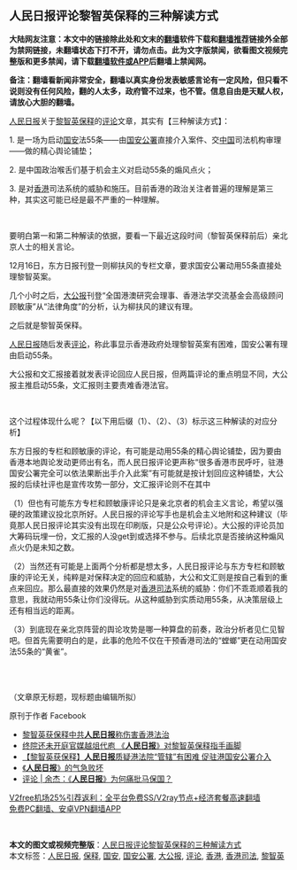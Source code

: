  <h2>人民日报评论黎智英保释的三种解读方式</h2> <p class="notice"><b>大陆网友注意：本文中的链接除此处和文末的<a href="https://github.com/bannedbook/fanqiang" >翻墙</a>软件下载和<a href="https://github.com/killgcd/justmysocks/blob/master/README.md">翻墙推荐</a>链接外全部为禁网链接，未翻墙状态下打不开，请勿点击。此为文字版禁闻，欲看图文视频完整版和更多禁闻，请下载<a href="https://github.com/bannedbook/fanqiang">翻墙软件或APP</a>后翻墙上禁闻网。</p><p>备注：翻墙看新闻非常安全，翻墙以真实身份发表敏感言论有一定风险，但只看不说则没有任何风险，翻的人太多，政府管不过来，也不管。信息自由是天赋人权，请放心大胆的翻墙。</b></p>  <div class="entry">  <p><span class='wp_keywordlink'><a href="https://www.bannedbook.org/forum2/topic109.html" title="透视人民日报" target="_blank">人民日报</a></span>关于<a href="https://www.bannedbook.org/bnews/tag/%e9%bb%8e%e6%99%ba%e8%8b%b1/" class="st_tag internal_tag" rel="tag" title="标签 黎智英 下的日志">黎智英</a><a href="https://www.bannedbook.org/bnews/tag/%E4%BF%9D%E9%87%8A/" class="st_tag internal_tag" rel="tag" title="标签 保释 下的日志">保释</a>的<span class='wp_keywordlink_affiliate'><a href="https://www.bannedbook.org/bnews/comments/" title="新闻评论" target="_blank">评论</a></span>文章，其实有【三种解读方式】：</p> <p>1. 是一场为启动<a href="https://www.bannedbook.org/bnews/tag/%E5%9B%BD%E5%AE%89/" class="st_tag internal_tag" rel="tag" title="标签 国安 下的日志">国安</a>法55条——由<a href="https://www.bannedbook.org/bnews/tag/%e5%9b%bd%e5%ae%89%e5%85%ac%e7%bd%b2/" class="st_tag internal_tag" rel="tag" title="标签 国安公署 下的日志">国安公署</a>直接介入案件、交<span class='wp_keywordlink_affiliate'><a href="https://www.bannedbook.org/" title="中国" target="_blank">中国</a></span>司法机构审理——做的精心舆论铺垫；</p> <p>2. 是中国政治喉舌们基于机会主义对启动55条的煽风点火；</p> <p>3. 是对<a href="https://www.bannedbook.org/bnews/tag/%e9%a6%99%e6%b8%af/" class="st_tag internal_tag" rel="tag" title="标签 香港 下的日志">香港</a>司法系统的威胁和施压。目前香港的政治关注者普遍的理解是第三种，其实这可能已经是最不严重的一种理解。</p> <p> </p> <p>要明白第一和第二种解读的依据，要看一下最近这段时间（黎智英保释前后）亲北京人士的相关言论。</p> <p>12月16日，东方日报刊登一则柳扶风的专栏文章，要求国安公署动用55条直接处理黎智英案。</p>  <p>几个小时之后，<a href="https://www.bannedbook.org/bnews/tag/%e5%a4%a7%e5%85%ac%e6%8a%a5/" class="st_tag internal_tag" rel="tag" title="标签 大公报 下的日志">大公报</a>刊登“全国港澳研究会理事、香港法学交流基金会高级顾问 顾敏康”从“法律角度”的分析，认为柳扶风的建议有理。</p> <p>之后就是黎智英保释。</p> <p><a href="https://www.bannedbook.org/bnews/tag/%e4%ba%ba%e6%b0%91%e6%97%a5%e6%8a%a5/" class="st_tag internal_tag" rel="tag" title="标签 人民日报 下的日志">人民日报</a>随后发表<a href="https://www.bannedbook.org/bnews/tag/%E8%AF%84%E8%AE%BA/" class="st_tag internal_tag" rel="tag" title="标签 评论 下的日志">评论</a>，称此事显示香港政府处理黎智英案有困难，国安公署有理由启动55条。</p> <p>大公报和文汇报接着就发表评论回应人民日报，但两篇评论的重点明显不同，大公报主推启动55条，文汇报则主要责难香港法官。</p> <p> </p> <p>这个过程体现什么呢？【以下用后缀（1）、（2）、（3）标示这三种解读的对应分析】</p> <p>东方日报的专栏和顾敏康的评论，有可能是动用55条的精心舆论铺垫，因为要由香港本地舆论发动更师出有名，而人民日报评论更声称“很多香港市民呼吁，驻港国安公署完全可以依法果断出手介入此案”有可能就是按计划回应这种铺垫，大公报的后续社评也是宣传攻势一部分，文汇报评论则不在其中</p>  <p>（1）但也有可能东方专栏和顾敏康评论只是亲北京者的机会主义言论，希望以强硬的政策建议投北京所好。人民日报的评论写手也是机会主义地附和这种建议（毕竟那人民日报评论其实没有出现在印刷版，只是公众号评论）。大公报的评论员加大筹码玩埋一份，文汇报的人没get到或选择不参与。后续北京是否接纳这种煽风点火仍是未知之数。</p> <p>（2）当然还有可能是上面两个分析都是想太多，人民日报评论与东方专栏和顾敏康的评论无关，纯粹是对保释决定的回应和威胁，大公和文汇则是按自己看到的重点来回应。那么最直接的效果仍然是对<a href="https://www.bannedbook.org/bnews/tag/%E9%A6%99%E6%B8%AF%E5%8F%B8%E6%B3%95/" class="st_tag internal_tag" rel="tag" title="标签 香港司法 下的日志">香港司法</a>系统的威胁：你们不乖乖顺着我的意思，我就动用55条让你们没得玩。从这种威胁到实质动用55条，从决策层级上还有相当远的距离。</p> <p>（3）到底现在亲北京阵营的舆论攻势是哪一种算盘的前奏，政治分析者见仁见智吧。但首先需要明白的是，此事的危险不仅在干预香港司法的“螳螂”更在动用国安法55条的“黄雀”。<br />  </p> <p> </p> <p>（文章原无标题，现标题由编辑所拟）</p> <p>原刊于作者 Facebook</p> <ul class='op-related-articles' title='相关阅读'> <li><a href='https://www.bannedbook.org/bnews/baitai/20201227/1456042.html' target='_blank'>黎智英获保释中共<b>人民日报</b>称伤害香港法治</a></li> <li><a href='https://www.bannedbook.org/bnews/headline/20201227/1456017.html' target='_blank'>终院还未开庭官媒越俎代庖 《<b>人民日报</b>》对黎智英保释指手画脚</a></li> <li><a href='https://www.bannedbook.org/bnews/comments/20201227/1455983.html' target='_blank'>【黎智英获保释】<b>人民日报</b>质疑港法院“管辖”有困难 促驻港国安公署介入</a></li> <li><a href='https://www.bannedbook.org/bnews/comments/20201222/1452433.html' target='_blank'>《<b>人民日报</b>》的气急败坏</a></li> <li><a href='https://www.bannedbook.org/bnews/comments/20201216/1449033.html' target='_blank'>评论 | 余杰：《<b>人民日报</b>》为何痛批马保国？</a></li> </ul> <p class="texttj"> <a href="https://www.bannedbook.org/forum23/topic22702.html" target="_blank">V2free机场25%引荐返利：全平台免费SS/V2ray节点+经济套餐高速翻墙</a><br/> <a href="https://github.com/bannedbook/fanqiang/wiki/%E7%A6%81%E9%97%BB%E7%BD%91%E5%AE%89%E5%8D%93%E7%BF%BB%E5%A2%99%E6%96%B0%E9%97%BBAPP" target="_blank">免费PC翻墙、安卓VPN翻墙APP</a></p><p> </p> <a name='sharetosocial'></a>       <div><b>本文的图文或视频完整版</b>：<a href='https://www.bannedbook.org/bnews/comments/20201229/1457175.html'>人民日报评论黎智英保释的三种解读方式</a></div>  </div><!--END ENTRY--> <div class="postfooter"> <div>本文标签：<a href="https://www.bannedbook.org/bnews/tag/%e4%ba%ba%e6%b0%91%e6%97%a5%e6%8a%a5/" rel="tag">人民日报</a>, <a href="https://www.bannedbook.org/bnews/tag/%E4%BF%9D%E9%87%8A/" rel="tag">保释</a>, <a href="https://www.bannedbook.org/bnews/tag/%E5%9B%BD%E5%AE%89/" rel="tag">国安</a>, <a href="https://www.bannedbook.org/bnews/tag/%e5%9b%bd%e5%ae%89%e5%85%ac%e7%bd%b2/" rel="tag">国安公署</a>, <a href="https://www.bannedbook.org/bnews/tag/%e5%a4%a7%e5%85%ac%e6%8a%a5/" rel="tag">大公报</a>, <a href="https://www.bannedbook.org/bnews/tag/%E8%AF%84%E8%AE%BA/" rel="tag">评论</a>, <a href="https://www.bannedbook.org/bnews/tag/%e9%a6%99%e6%b8%af/" rel="tag">香港</a>, <a href="https://www.bannedbook.org/bnews/tag/%E9%A6%99%E6%B8%AF%E5%8F%B8%E6%B3%95/" rel="tag">香港司法</a>, <a href="https://www.bannedbook.org/bnews/tag/%e9%bb%8e%e6%99%ba%e8%8b%b1/" rel="tag">黎智英</a></div>  </div><!--END POSTFOOTER--> 
